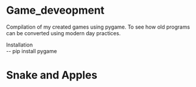 # Game_deveopment
Compilation of my created games using pygame. To see how old programs can be converted using modern day practices.

Installation<br>
-- pip install pygame<br>

# Snake and Apples
